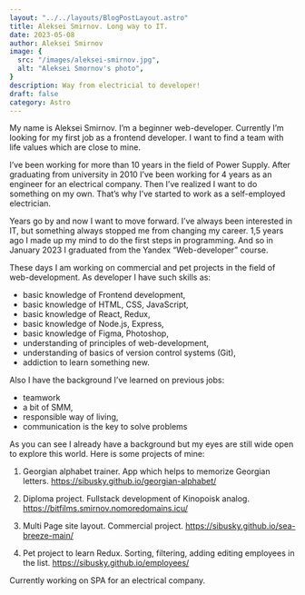 ```yaml
---
layout: "../../layouts/BlogPostLayout.astro"
title: Aleksei Smirnov. Long way to IT.
date: 2023-05-08
author: Aleksei Smirnov
image: {
  src: "/images/aleksei-smirnov.jpg",
  alt: "Aleksei Smornov's photo",
}
description: Way from electricial to developer!
draft: false
category: Astro
---
```


My name is Aleksei Smirnov. I’m a beginner web-developer. Currently I’m looking for my first job as a frontend developer. I want to find a team with life values which are close to mine. 

I’ve been working for more than 10 years in the field of Power Supply. After graduating from university in 2010 I’ve been working for 4 years as an engineer for an electrical company. Then I’ve realized I want to do something on my own. That’s why I’ve started to work as a self-employed electrician. 

Years go by and now I want to move forward. I’ve always been interested in IT, but something always stopped me from changing my career. 1,5 years ago I made up my mind to do the first steps in programming. And so in January 2023 I graduated from the Yandex “Web-developer” course.

These days I am working on commercial and pet projects in the field of web-development. As developer I have such skills as:
- basic knowledge of Frontend development, 
- basic knowledge of HTML, CSS, JavaScript,
- basic knowledge of React, Redux,
- basic knowledge of Node.js, Express,
- basic knowledge of Figma, Photoshop,
- understanding of principles of web-development,
- understanding of basics of version control systems (Git),
- addiction to learn something new.

Also I have the background I’ve learned on previous jobs:
- teamwork
- a bit of SMM,
- responsible way of living,
- communication is the key to solve problems

As you can see I already have a background but my eyes are still wide open to explore this world. Here is some projects of mine:

1. Georgian alphabet trainer. App which helps to memorize Georgian letters.
https://sibusky.github.io/georgian-alphabet/

2. Diploma project. Fullstack development of Kinopoisk analog. 
https://bitfilms.smirnov.nomoredomains.icu/

3. Multi Page site layout. Commercial project.
https://sibusky.github.io/sea-breeze-main/

4. Pet project to learn Redux. Sorting, filtering, adding editing employees in the list.
https://sibusky.github.io/employees/

Currently working on SPA for an electrical company. 

